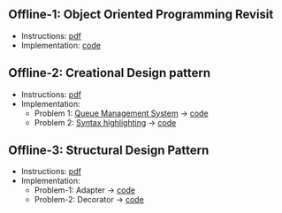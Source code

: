 ## Offline-1: Object Oriented Programming Revisit

- Instructions: [pdf](./1-offline-1-oop/Offline1.pdf)
- Implementation: [code](./1-offline-1-oop/src/)

## Offline-2: Creational Design pattern

- Instructions: [pdf](./2-creational-design-pattern/Assignment-2.pdf)
- Implementation:
    - Problem 1: [Queue Management System](./2-creational-design-pattern/queue-management-system/README.md) -> [code](./2-creational-design-pattern/queue-management-system/src/)
    - Problem 2: [Syntax highlighting](./2-creational-design-pattern/syntax-higlighter/README.md) -> [code](./2-creational-design-pattern/syntax-higlighter/src/)

## Offline-3: Structural Design Pattern
- Instructions: [pdf](./3-structural-design-pattern/Assignment-3-CSE-308-Jan-22.pdf)
- Implementation:   
    - Problem-1: Adapter -> [code](./3-structural-design-pattern/1-adapter/src/)
    - Problem-2: Decorator -> [code](./3-structural-design-pattern/2-decorator/src/)
